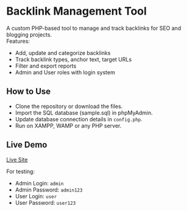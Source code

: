 # Backlink Management Tool

A custom PHP-based tool to manage and track backlinks for SEO and blogging projects.  
Features:
- Add, update and categorize backlinks
- Track backlink types, anchor text, target URLs
- Filter and export reports
- Admin and User roles with login system



## How to Use

- Clone the repository or download the files.
- Import the SQL database (sample.sql) in phpMyAdmin.
- Update database connection details in `config.php`.
- Run on XAMPP, WAMP or any PHP server.



## Live Demo

[Live Site](https://backlink-management.thenilesh.in/)

For testing:
- Admin Login: `admin`
- Admin Password: `admin123`
- User Login: `user`
- User Password: `user123`
